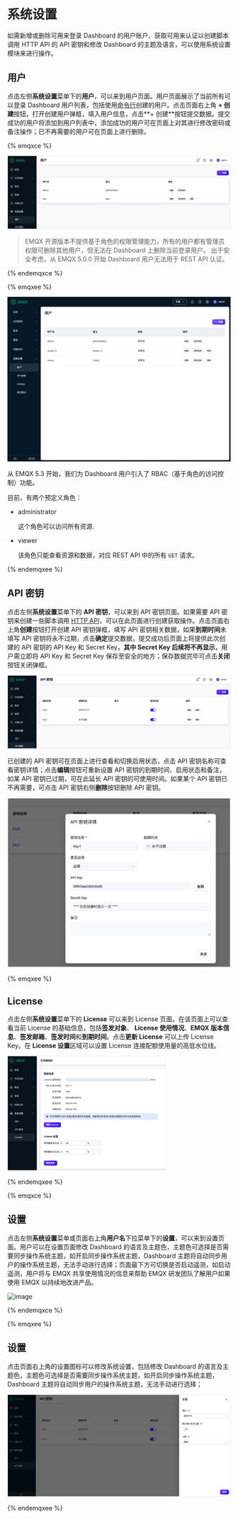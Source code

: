 # 系统设置

如需新增或删除可用来登录 Dashboard 的用户账户、获取可用来认证以创建脚本调用 HTTP API 的 API 密钥和修改 Dashboard 的主题及语言，可以使用系统设置模块来进行操作。

## 用户

点击左侧**系统设置**菜单下的**用户**，可以来到用户页面。用户页面展示了当前所有可以登录 Dashboard 用户列表，包括使用[命令行](../admin/cli.md)创建的用户。点击页面右上角 **+ 创建**按钮，打开创建用户弹框，填入用户信息，点击**+ 创建**按钮提交数据。提交成功的用户将添加到用户列表中，添加成功的用户可在页面上对其进行修改密码或备注操作；已不再需要的用户可在页面上进行删除。


{% emqxce %}

<img src="./assets/users.png" alt="image" style="zoom:67%;" />

> EMQX 开源版本不提供基于角色的权限管理能力，所有的用户都有管理员权限可删除其他用户，但无法在 Dashboard 上删除当前登录用户。
> 出于安全考虑，从 EMQX 5.0.0 开始 Dashboard 用户无法用于 REST API 认证。

{% endemqxce %}

{% emqxee %}

<img src="./assets/ee-users.png" alt="image" style="zoom:67%;" />

从 EMQX 5.3 开始，我们为 Dashboard 用户引入了 RBAC（基于角色的访问控制）功能。

目前，有两个预定义角色：
+ administrator

    这个角色可以访问所有资源.

+ viewer

    该角色只能查看资源和数据，对应 REST API 中的所有 `GET` 请求。

{% endemqxee %}

## API 密钥

点击左侧**系统设置**菜单下的 **API 密钥**，可以来到 API 密钥页面。如果需要 API 密钥来创建一些脚本调用 [HTTP API](../admin/api.md)，可以在此页面进行创建获取操作。点击页面右上角**创建**按钮打开创建 API 密钥弹框，填写 API 密钥相关数据，如果**到期时间**未填写 API 密钥将永不过期，点击**确定**提交数据，提交成功后页面上将提供此次创建的 API 密钥的 API Key 和 Secret Key，**其中 Secret Key 后续将不再显示**，用户需立即将 API Key 和 Secret Key 保存至安全的地方；保存数据完毕可点击**关闭**按钮关闭弹框。

<img src="./assets/api-key.png" alt="image" style="zoom:67%;" />

已创建的 API 密钥可在页面上进行查看和切换启用状态，点击 API 密钥名称可查看密钥详情；点击**编辑**按钮可重新设置 API 密钥的到期时间、启用状态和备注，如某 API 密钥已过期，可在此延长 API 密钥的可使用时间。如果某个 API 密钥已不再需要，可点击 API 密钥右侧**删除**按钮删除 API 密钥。

<img src="./assets/api-key-detail.png" alt="image" style="zoom:50%;" />

{% emqxee %}

## License

点击左侧**系统设置**菜单下的 **License** 可以来到 License 页面。在该页面上可以查看当前 License 的基础信息，包括**签发对象**、 **License 使用情况**、**EMQX 版本信息**、**签发邮箱**、**签发时间**和**到期时间**。点击**更新 License** 可以上传 License Key。在 **License 设置**区域可以设置 License 连接配额使用量的高低水位线。

<img src="./assets/license.png" alt="license" style="zoom:35%;" />

{% endemqxee %}

{% emqxce %}

## 设置

点击左侧**系统设置**菜单或页面右上角**用户名**下拉菜单下的**设置**，可以来到设置页面。用户可以在设置页面修改 Dashboard 的语言及主题色，主题色可选择是否需要同步操作系统主题，如开启同步操作系统主题，Dashboard 主题将自动同步用户的操作系统主题，无法手动进行选择；页面最下方可切换是否启动遥测，如启动遥测，用户将与 EMQX 共享使用情况的信息来帮助 EMQX 研发团队了解用户如果使用 EMQX 以持续地改进产品。

![image](./assets/settings.png)

{% endemqxce %}

{% emqxee %}

## 设置

点击页面右上角的设置图标可以修改系统设置，包括修改 Dashboard 的语言及主题色，主题色可选择是否需要同步操作系统主题，如开启同步操作系统主题，Dashboard 主题将自动同步用户的操作系统主题，无法手动进行选择；

<img src="./assets/settings_ee.png" alt="settings_ee" style="zoom:67%;" />

{% endemqxee %}
